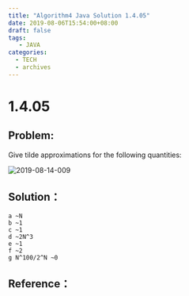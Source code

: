 ```yaml
---
title: "Algorithm4 Java Solution 1.4.05"
date: 2019-08-06T15:54:00+08:00
draft: false
tags:
   - JAVA
categories:
  - TECH
  - archives
---
```



# 1.4.05

## Problem:

Give tilde approximations for the following quantities:

![2019-08-14-009](https://gitee.com/gdhu/prvpic/raw/master/2019-08-14-009.jpg)

## Solution：

```
a ~N
b ~1
c ~1
d ~2N^3
e ~1
f ~2
g N^100/2^N ~0

```


## Reference：


